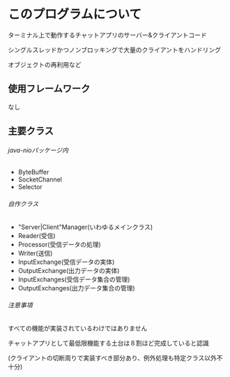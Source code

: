 # このプログラムについて
ターミナル上で動作するチャットアプリのサーバー&クライアントコード

シングルスレッドかつノンブロッキングで大量のクライアントをハンドリング

オブジェクトの再利用など

## 使用フレームワーク
なし

## 主要クラス
###### java-nioパッケージ内
* ByteBuffer
* SocketChannel
* Selector

###### 自作クラス
* "Server|Client"Manager(いわゆるメインクラス)
* Reader(受信)
* Processor(受信データの処理)
* Writer(送信)
* InputExchange(受信データの実体)
* OutputExchange(出力データの実体)
* InputExchanges(受信データ集合の管理)
* OutputExchanges(出力データ集合の管理)

###### 注意事項
すべての機能が実装されているわけではありません

チャットアプリとして最低限機能する土台は８割ほど完成していると認識

(クライアントの切断周りで実装すべき部分あり、例外処理も特定クラス以外不十分)
